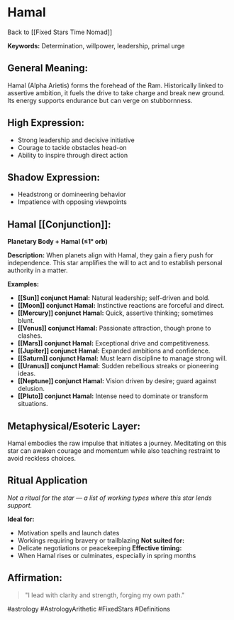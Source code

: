 # Hamal

Back to [[Fixed Stars Time Nomad]]

**Keywords:** Determination, willpower, leadership, primal urge

## General Meaning:
Hamal (Alpha Arietis) forms the forehead of the Ram. Historically linked to assertive ambition, it fuels the drive to take charge and break new ground. Its energy supports endurance but can verge on stubbornness.

## High Expression:
- Strong leadership and decisive initiative
- Courage to tackle obstacles head-on
- Ability to inspire through direct action

## Shadow Expression:
- Headstrong or domineering behavior
- Impatience with opposing viewpoints

## Hamal [[Conjunction]]:

**Planetary Body + Hamal (≤1° orb)**

**Description:**
When planets align with Hamal, they gain a fiery push for independence. This star amplifies the will to act and to establish personal authority in a matter.

**Examples:**
- **[[Sun]] conjunct Hamal:** Natural leadership; self-driven and bold.
- **[[Moon]] conjunct Hamal:** Instinctive reactions are forceful and direct.
- **[[Mercury]] conjunct Hamal:** Quick, assertive thinking; sometimes blunt.
- **[[Venus]] conjunct Hamal:** Passionate attraction, though prone to clashes.
- **[[Mars]] conjunct Hamal:** Exceptional drive and competitiveness.
- **[[Jupiter]] conjunct Hamal:** Expanded ambitions and confidence.
- **[[Saturn]] conjunct Hamal:** Must learn discipline to manage strong will.
- **[[Uranus]] conjunct Hamal:** Sudden rebellious streaks or pioneering ideas.
- **[[Neptune]] conjunct Hamal:** Vision driven by desire; guard against delusion.
- **[[Pluto]] conjunct Hamal:** Intense need to dominate or transform situations.

## Metaphysical/Esoteric Layer:
Hamal embodies the raw impulse that initiates a journey. Meditating on this star can awaken courage and momentum while also teaching restraint to avoid reckless choices.


## Ritual Application
*Not a ritual for the star — a list of working types where this star lends support.*

**Ideal for:**
- Motivation spells and launch dates
- Workings requiring bravery or trailblazing
**Not suited for:**
- Delicate negotiations or peacekeeping
**Effective timing:**
- When Hamal rises or culminates, especially in spring months

## Affirmation:

> "I lead with clarity and strength, forging my own path."

#astrology #AstrologyArithetic #FixedStars #Definitions

